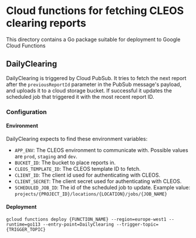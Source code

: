 # Cloud functions for fetching CLEOS clearing reports
This directory contains a Go package suitable for deployment to Google Cloud Functions

## DailyClearing
DailyClearing is triggered by Cloud PubSub. It tries to fetch the next report after the `previousReportId`
parameter in the PubSub message's payload, and uploads it to a cloud storage bucket. If successful it updates
the scheduled job that triggered it with the most recent report ID.

### Configuration

#### Environment
DailyClearing expects to find these environment variables:
- `APP_ENV`: The CLEOS environment to communicate with. Possible values are `prod`, `staging` and `dev`.
- `BUCKET_ID`: The bucket to place reports in.
- `CLEOS_TEMPLATE_ID`: The CLEOS template ID to fetch.
- `CLIENT_ID`: The client id used for authenticating with CLEOS.
- `CLIENT_SECRET`: The client secret used for authenticating with CLEOS.
- `SCHEDULED_JOB_ID`: The id of the scheduled job to update. Example value: `projects/{PROJECT_ID}/locations/{LOCATION}/jobs/{JOB_NAME}`

#### Deployment
`gcloud functions deploy {FUNCTION_NAME} --region=europe-west1 --runtime=go113 --entry-point=DailyClearing --trigger-topic={TRIGGER_TOPIC}`